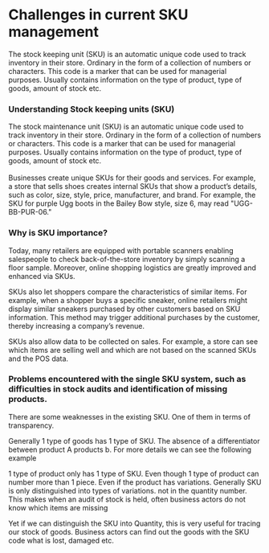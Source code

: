<h1>Challenges in current SKU management</h1>
The stock keeping unit (SKU) is an automatic unique code used to track inventory in their store. Ordinary in the form of a collection of numbers or characters. This code is a marker that can be used for managerial purposes. Usually contains information on the type of product, type of goods, amount of stock etc.

<h3>Understanding Stock keeping units (SKU)</h3>
The stock maintenance unit (SKU) is an automatic unique code used to track inventory in their store. Ordinary in the form of a collection of numbers or characters. This code is a marker that can be used for managerial purposes. Usually contains information on the type of product, type of goods, amount of stock etc. 
<br></br>
Businesses create unique SKUs for their goods and services. For example, a store that sells shoes creates internal SKUs that show a product’s details, such as color, size, style, price, manufacturer, and brand. For example, the SKU for purple Ugg boots in the Bailey Bow style, size 6, may read "UGG-BB-PUR-06."

<h3>Why is SKU importance?</h3>
Today, many retailers are equipped with portable scanners enabling salespeople to check back-of-the-store inventory by simply scanning a floor sample. Moreover, online shopping logistics are greatly improved and enhanced via SKUs.

SKUs also let shoppers compare the characteristics of similar items. For example, when a shopper buys a specific sneaker, online retailers might display similar sneakers purchased by other customers based on SKU information. This method may trigger additional purchases by the customer, thereby increasing a company’s revenue.

SKUs also allow data to be collected on sales. For example, a store can see which items are selling well and which are not based on the scanned SKUs and the POS data.

<h3>Problems encountered with the single SKU system, such as difficulties in stock audits and identification of missing products. </h3>
There are some weaknesses in the existing SKU. One of them in terms of transparency.

Generally 1 type of goods has 1 type of SKU. The absence of a differentiator between product A products b. For more details we can see the following example

1 type of product only has 1 type of SKU. Even though 1 type of product can number more than 1 piece. Even if the product has variations. Generally SKU is only distinguished into types of variations. not in the quantity number. This makes when an audit of stock is held, often business actors do not know which items are missing

Yet if we can distinguish the SKU into Quantity, this is very useful for tracing our stock of goods. Business actors can find out the goods with the SKU code what is lost, damaged etc.
